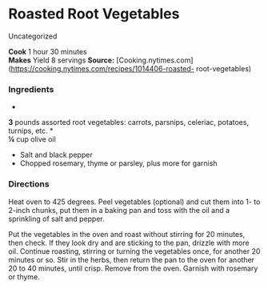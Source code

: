 ﻿

#  Roasted Root Vegetables

Uncategorized

  
**Cook** 1 hour 30 minutes  
**Makes** Yield 8 servings
**Source:** [Cooking.nytimes.com](https://cooking.nytimes.com/recipes/1014406-roasted-
root-vegetables)

###  Ingredients

  *  
**3** pounds assorted root vegetables: carrots, parsnips, celeriac, potatoes, turnips, etc.
  *   
**¼** cup olive oil
  * Salt and black pepper
  * Chopped rosemary, thyme or parsley, plus more for garnish

###  Directions

Heat oven to 425 degrees. Peel vegetables (optional) and cut them into 1- to
2-inch chunks, put them in a baking pan and toss with the oil and a sprinkling
of salt and pepper.

Put the vegetables in the oven and roast without stirring for 20 minutes, then
check. If they look dry and are sticking to the pan, drizzle with more oil.
Continue roasting, stirring or turning the vegetables once, for another 20
minutes or so. Stir in the herbs, then return the pan to the oven for another
20 to 40 minutes, until crisp. Remove from the oven. Garnish with rosemary or
thyme.

